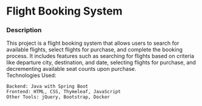 # Flight Booking System<br>
### Description

This project is a flight booking system that allows users to search for available flights, select flights for purchase, and complete the booking process. It includes features such as searching for flights based on criteria like departure city, destination, and date, selecting flights for purchase, and decrementing available seat counts upon purchase.<br>
Technologies Used:

    Backend: Java with Spring Boot
    Frontend: HTML, CSS, Thymeleaf, JavaScript
    Other Tools: jQuery, Bootstrap, Docker
